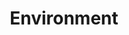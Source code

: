 ---
layout: content
data: temp
title: Environment
isHome: true
link: https://figure.nz/search/?query=disabled+environment&ref=dfnz
---